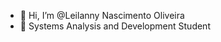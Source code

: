 - 👋 Hi, I’m @Leilanny Nascimento Oliveira 
- 👀 Systems Analysis and Development Student
<!---
Leilanny-nas/Leilanny-nas is a ✨ special ✨ repository because its `README.md` (this file) appears on your GitHub profile.
You can click the Preview link to take a look at your changes.
--->

